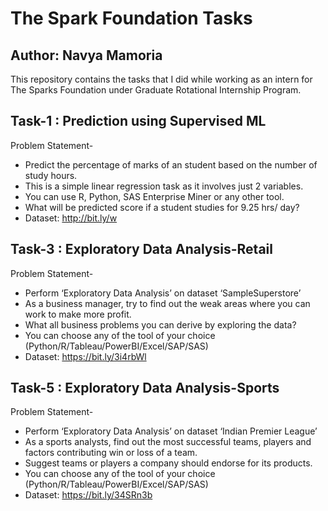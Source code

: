 # The Spark Foundation Tasks 

## Author: Navya Mamoria

This repository contains the tasks that I did while working as an intern for The Sparks Foundation under Graduate Rotational Internship Program.

## Task-1 : Prediction using Supervised ML

Problem Statement-
* Predict the percentage of marks of an student based on the number of study hours.
* This is a simple linear regression task as it involves just 2 variables.
* You can use R, Python, SAS Enterprise Miner or any other tool.
* What will be predicted score if a student studies for 9.25 hrs/ day?
* Dataset: http://bit.ly/w

## Task-3 : Exploratory Data Analysis-Retail

Problem Statement-
* Perform ‘Exploratory Data Analysis’ on dataset ‘SampleSuperstore’
* As a business manager, try to find out the weak areas where you can
work to make more profit.
* What all business problems you can derive by exploring the data?
* You can choose any of the tool of your choice
(Python/R/Tableau/PowerBI/Excel/SAP/SAS)
* Dataset: https://bit.ly/3i4rbWl

## Task-5 : Exploratory Data Analysis-Sports

Problem Statement-
* Perform ‘Exploratory Data Analysis’ on dataset ‘Indian Premier League’
* As a sports analysts, find out the most successful teams, players and factors
contributing win or loss of a team.
* Suggest teams or players a company should endorse for its products.
* You can choose any of the tool of your choice
(Python/R/Tableau/PowerBI/Excel/SAP/SAS)
* Dataset: https://bit.ly/34SRn3b
